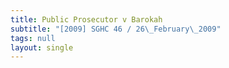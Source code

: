 ```yaml
---
title: Public Prosecutor v Barokah
subtitle: "[2009] SGHC 46 / 26\_February\_2009"
tags: null
layout: single
---
```


